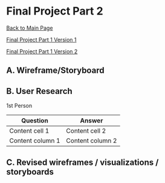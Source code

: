 # Final Project Part 2
[Back to Main Page](https://yangle-l.github.io/Lim-Portfolio)

[Final Project Part 1 Version 1](/FinalProjectPart1_V1.md)

[Final Project Part 1 Version 2](/FinalProjectPart1_V2.md)

## A. Wireframe/Storyboard

## B. User Research 

1st Person 

Question     | Answer 
------------ | -------------
Content cell 1 | Content cell 2
Content column 1 | Content column 2

## C. Revised wireframes / visualizations / storyboards

